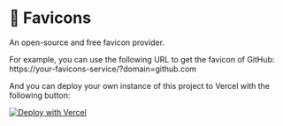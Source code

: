 # 🎨 Favicons

An open-source and free favicon provider.

For example, you can use the following URL to get the favicon of GitHub: https://your-favicons-service/?domain=github.com

And you can deploy your own instance of this project to Vercel with the following button:

[![Deploy with Vercel](https://vercel.com/button)](https://vercel.com/new/clone?repository-url=https%3A%2F%2Fgithub.com%2Fyourselfhosted%2Ffavicons&project-name=favicons)
